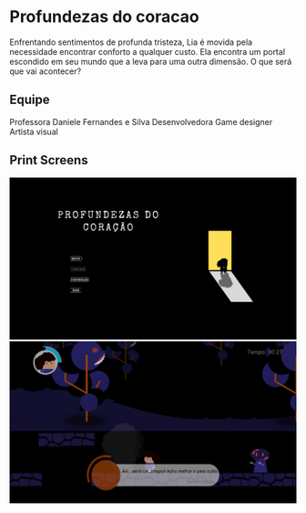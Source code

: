 # Profundezas do coracao
Enfrentando sentimentos de profunda tristeza, Lia é movida pela necessidade encontrar conforto a qualquer custo. Ela encontra um portal escondido em seu mundo que a leva para uma outra dimensão. O que será que vai acontecer?

## Equipe
Professora Daniele Fernandes e Silva
Desenvolvedora
Game designer
Artista visual

## Print Screens
![screen1](https://github.com/danielefernandes/profundezas-do-coracao/blob/main/images/screen1.PNG)
![screen2](https://github.com/danielefernandes/profundezas-do-coracao/blob/main/images/screen2.PNG)
